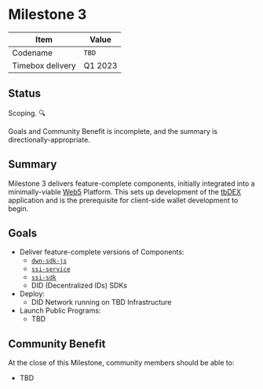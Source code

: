 # Milestone 3

| Item             | Value   |
| ---------------- |---------|
| Codename         | `TBD`   |
| Timebox delivery | Q1 2023 |

## Status

Scoping. 🔍

Goals and Community Benefit is incomplete, 
and the summary is directionally-appropriate.

## Summary

Milestone 3 delivers feature-complete components, initially integrated 
into a minimally-viable 
[Web5](https://developer.tbd.website/projects/web5) Platform. This 
sets up development of the
[tbDEX](https://developer.tbd.website/projects/tbdex) application and
is the prerequisite for client-side wallet development to begin.

## Goals

* Deliver feature-complete versions of Components:
  * [`dwn-sdk-js`](https://github.com/TBD54566975/dwn-sdk-js)
  * [`ssi-service`](https://github.com/TBD54566975/ssi-service)
  * [`ssi-sdk`](https://github.com/TBD54566975/ssi-sdk)
  * DID (Decentralized IDs) SDKs
* Deploy:
  * DID Network running on TBD Infrastructure
* Launch Public Programs:
  * TBD

## Community Benefit

At the close of this Milestone, community members should be able to:
* TBD